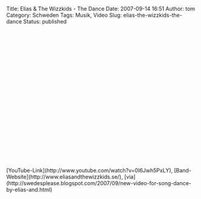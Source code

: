 Title: Elias & The Wizzkids - The Dance
Date: 2007-09-14 16:51
Author: tom
Category: Schweden
Tags: Musik, Video
Slug: elias-the-wizzkids-the-dance
Status: published

<p>
<object width="425" height="350">
<param name="movie" value="http://www.youtube.com/v/0I6Jwh5PxLY"></param><param name="wmode" value="transparent"></param>

<embed src="http://www.youtube.com/v/0I6Jwh5PxLY" type="application/x-shockwave-flash" wmode="transparent" width="425" height="350">
</embed>
</object>
</p>
[YouTube-Link](http://www.youtube.com/watch?v=0I6Jwh5PxLY),
[Band-Website](http://www.eliasandthewizzkids.se/),
[via](http://swedesplease.blogspot.com/2007/09/new-video-for-song-dance-by-elias-and.html)

